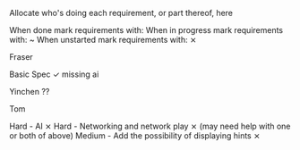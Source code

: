 Allocate who's doing each requirement, or part thereof, here

When done mark requirements with: 
When in progress mark requirements with: ~
When unstarted mark requirements with: ⨯


Fraser

Basic Spec ✓ missing ai




Yinchen
??




Tom

Hard - AI ⨯
Hard - Networking and network play ⨯
(may need help with one or both of above)
Medium - Add the possibility of displaying hints ⨯
